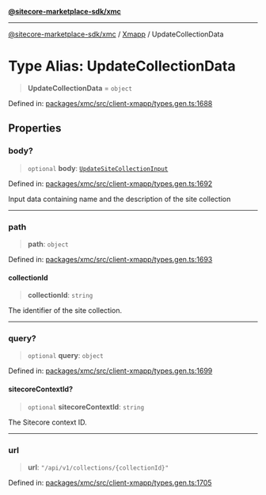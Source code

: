 [**@sitecore-marketplace-sdk/xmc**](../../../../README.md)

***

[@sitecore-marketplace-sdk/xmc](../../../../README.md) / [Xmapp](../README.md) / UpdateCollectionData

# Type Alias: UpdateCollectionData

> **UpdateCollectionData** = `object`

Defined in: [packages/xmc/src/client-xmapp/types.gen.ts:1688](https://github.com/Sitecore/marketplace-sdk/blob/main/packages/xmc/src/client-xmapp/types.gen.ts#L1688)

## Properties

### body?

> `optional` **body**: [`UpdateSiteCollectionInput`](UpdateSiteCollectionInput.md)

Defined in: [packages/xmc/src/client-xmapp/types.gen.ts:1692](https://github.com/Sitecore/marketplace-sdk/blob/main/packages/xmc/src/client-xmapp/types.gen.ts#L1692)

Input data containing name and the description of the site collection

***

### path

> **path**: `object`

Defined in: [packages/xmc/src/client-xmapp/types.gen.ts:1693](https://github.com/Sitecore/marketplace-sdk/blob/main/packages/xmc/src/client-xmapp/types.gen.ts#L1693)

#### collectionId

> **collectionId**: `string`

The identifier of the site collection.

***

### query?

> `optional` **query**: `object`

Defined in: [packages/xmc/src/client-xmapp/types.gen.ts:1699](https://github.com/Sitecore/marketplace-sdk/blob/main/packages/xmc/src/client-xmapp/types.gen.ts#L1699)

#### sitecoreContextId?

> `optional` **sitecoreContextId**: `string`

The Sitecore context ID.

***

### url

> **url**: `"/api/v1/collections/{collectionId}"`

Defined in: [packages/xmc/src/client-xmapp/types.gen.ts:1705](https://github.com/Sitecore/marketplace-sdk/blob/main/packages/xmc/src/client-xmapp/types.gen.ts#L1705)
